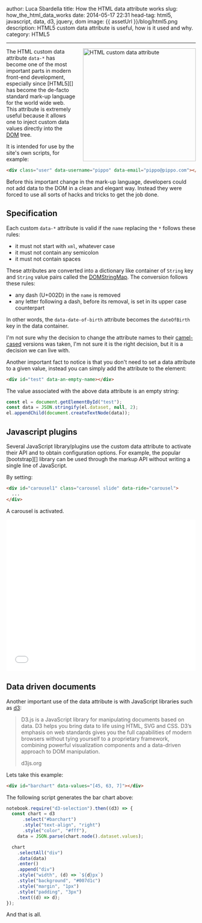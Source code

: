 author: Luca Sbardella
title: How the HTML data attribute works
slug: how_the_html_data_works
date: 2014-05-17 22:31
head-tag: html5, javascript, data, d3, jquery, dom
image: {{ assetUrl }}/blog/html5.png
description: HTML5 custom data attribute is useful, how is it used and why.
category: HTML5

---

<img width=300 src="{{ assetUrl }}/blog/html5.png" alt="HTML custom data attribute" style="float: right; padding-left: 20px">

The HTML custom data attribute `data-*` has become one of the most important parts in modern
front-end development, especially since [HTML5][] has become the de-facto
standard mark-up language for the world wide web.
This attribute is extremely useful because it allows one to inject custom data values
directly into the [DOM](http://en.wikipedia.org/wiki/Document_Object_Model) tree.

It is intended for use by the site's own scripts, for example:

```html
<div class="user" data-username="pippo" data-email="pippo@pippo.com"></div>
```

Before this important change in the mark-up language, developers could not add
data to the DOM in a clean and elegant way. Instead they were forced to use all
sorts of hacks and tricks to get the job done.

## Specification

Each custom `data-*` attribute is valid if the `name` replacing the `*` follows
these rules:

- it must not start with `xml`, whatever case
- it must not contain any semicolon
- it must not contain spaces

These attributes are converted into a dictionary like container of
`String` key and `String` value
pairs called the [DOMStringMap](https://developer.mozilla.org/en/docs/Web/API/DOMStringMap).
The conversion follows these rules:

- any dash (U+002D) in the `name` is removed
- any letter following a dash, before its removal, is set in its upper case counterpart

In other words, the `data-date-of-birth` attribute becomes the
`dateOfBirth` key in the data container.

I'm not sure why the decision to change the attribute names to their
[camel-cased](http://en.wikipedia.org/wiki/CamelCase) versions was taken,
I'm not sure it is the right decision, but it is a decision
we can live with.

Another important fact to notice is that you don't need to set a data attribute to a given value,
instead you can simply add the attribute to the element:

```html
<div id="test" data-an-empty-name></div>
```

The value associated with the above data attribute is an empty string:

<div id="test" data-an-empty-name></div>

```javascript
const el = document.getElementById("test");
const data = JSON.stringify(el.dataset, null, 2);
el.appendChild(document.createTextNode(data));
```

## Javascript plugins

Several JavaScript library/plugins use the custom data attribute to activate
their API and to obtain configuration options.
For example, the popular [bootstrap][] library can
be used through the markup API without writing a single line of JavaScript.

By setting:

```html
<div id="carousel1" class="carousel slide" data-ride="carousel">
  ...
</div>
```

A carousel is activated.

<div style="width: 100%; position: relative; overflow: hidden; padding-top: 80%">
<iframe src="{{ bundleUrl }}/blog/how_the_html_data_works/carousel.html" title="Bootstrap carousel"
style="position: absolute; width: 100%; height: 100%; bottom: 0; top: 0; right: 0; left: 0; border: 0"></iframe>
</div>

## Data driven documents

Another important use of the data attribute is with JavaScript libraries such as [d3](https://d3js.org/):

> D3.js is a JavaScript library for manipulating documents based on data. D3 helps you bring data to life using HTML, SVG and CSS. D3’s emphasis on web standards gives you the full capabilities of modern browsers without tying yourself to a proprietary framework, combining powerful visualization components and a data-driven approach to DOM manipulation.
>
> d3js.org

Lets take this example:

```html
<div id="barchart" data-values="[45, 63, 7]"></div>
```

<div id='barchart' data-values='[60, 140, 25]'></div>

The following script generates the bar chart above:

```javascript
notebook.require("d3-selection").then((d3) => {
  const chart = d3
      .select("#barchart")
      .style("text-align", "right")
      .style("color", "#fff"),
    data = JSON.parse(chart.node().dataset.values);

  chart
    .selectAll("div")
    .data(data)
    .enter()
    .append("div")
    .style("width", (d) => `${d}px`)
    .style("background", "#007d1c")
    .style("margin", "1px")
    .style("padding", "3px")
    .text((d) => d);
});
```

And that is all.
